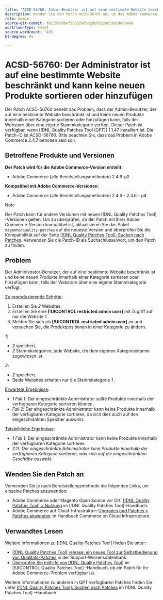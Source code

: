 ```yaml
---
title: "ACSD-56760: Admin-Benutzer ist auf eine bestimmte Website beschränkt und kann keine neuen Produkte sortieren oder hinzufügen."
description: Wenden Sie den Patch ACSD-56760 an, um das Adobe Commerce-Problem zu beheben, bei dem der Admin-Benutzer, der auf eine bestimmte Website beschränkt ist und keine neuen Produkte innerhalb einer Kategorie sortieren oder hinzufügen kann, falls der Webstore über eine eigene Stammkategorie verfügt.
role: Admin
source-git-commit: fe11599dbef283326db029b0312ad290cde0ba0a
workflow-type: tm+mt
source-wordcount: '495'
ht-degree: 0%

---
```


# ACSD-56760: Der Administrator ist auf eine bestimmte Website beschränkt und kann keine neuen Produkte sortieren oder hinzufügen

Der Patch ACSD-56760 behebt das Problem, dass der Admin-Benutzer, der auf eine bestimmte Website beschränkt ist und keine neuen Produkte innerhalb einer Kategorie sortieren oder hinzufügen kann, falls der Webstore über eine eigene Stammkategorie verfügt. Dieser Patch ist verfügbar, wenn [!DNL Quality Patches Tool (QPT)] 1.1.47 installiert ist. Die Patch-ID ist ACSD-56760. Bitte beachten Sie, dass das Problem in Adobe Commerce 2.4.7 behoben sein soll.

## Betroffene Produkte und Versionen

**Der Patch wird für die Adobe Commerce-Version erstellt:**

* Adobe Commerce (alle Bereitstellungsmethoden) 2.4.6-p2

**Kompatibel mit Adobe Commerce-Versionen:**

* Adobe Commerce (alle Bereitstellungsmethoden) 2.4.6 - 2.4.6 - p4

>[!NOTE]
>
>Der Patch kann für andere Versionen mit neuen [!DNL Quality Patches Tool] -Versionen gelten. Um zu überprüfen, ob der Patch mit Ihrer Adobe Commerce-Version kompatibel ist, aktualisieren Sie das Paket `magento/quality-patches` auf die neueste Version und überprüfen Sie die Kompatibilität auf der Seite [[!DNL Quality Patches Tool]: Suchen nach Patches](https://experienceleague.adobe.com/tools/commerce-quality-patches/index.html). Verwenden Sie die Patch-ID als Suchschlüsselwort, um den Patch zu finden.

## Problem

Der Administrator-Benutzer, der auf eine bestimmte Website beschränkt ist und keine neuen Produkte innerhalb einer Kategorie sortieren oder hinzufügen kann, falls der Webstore über eine eigene Stammkategorie verfügt.

<u>Zu reproduzierende Schritte</u>:

1. Erstellen Sie *2* Websites.
1. Erstellen Sie eine **[!UICONTROL restricted admin user]** mit Zugriff auf nur die Website *1*.
1. Melden Sie sich als **[!UICONTROL restricted admin user]** an und versuchen Sie, die Produktpositionen in einer Kategorie zu ändern.

*1*:

* *2* speichert.
* *2* Stammkategorien, jede Website, die dem eigenen Kategoriestamm zugewiesen ist.

*2*:

* *2* speichert.
* Beide Websites erhalten nur die Stammkategorie *1* .

<u>Erwartete Ergebnisse</u>:

* *1 Fall 1*: Der eingeschränkte Administrator sollte Produkte innerhalb der verfügbaren Kategorie sortieren können.
* *Fall 2*: Der eingeschränkte Administrator kann keine Produkte innerhalb der verfügbaren Kategorie sortieren, da sich dies auch auf den eingeschränkten Speicher auswirkt.

<u>Tatsächliche Ergebnisse</u>:

* *1 Fall 1*: Der eingeschränkte Administrator kann keine Produkte innerhalb der verfügbaren Kategorie sortieren.
* *2.1}: Der eingeschränkte Administrator kann Produkte innerhalb der verfügbaren Kategorie sortieren, was sich auf die eingeschränkten Geschäfte auswirkt.*

## Wenden Sie den Patch an

Verwenden Sie je nach Bereitstellungsmethode die folgenden Links, um einzelne Patches anzuwenden:

* Adobe Commerce oder Magento Open Source vor Ort: [[!DNL Quality Patches Tool] > Nutzung](/help/tools/quality-patches-tool/usage.md) im [!DNL Quality Patches Tool]-Handbuch.
* Adobe Commerce auf Cloud-Infrastruktur: [Upgrades und Patches > Patches anwenden](https://experienceleague.adobe.com/docs/commerce-cloud-service/user-guide/develop/upgrade/apply-patches.html) im Handbuch Commerce on Cloud Infrastructure.

## Verwandtes Lesen

Weitere Informationen zu [!DNL Quality Patches Tool] finden Sie unter:

* [[!DNL Quality Patches Tool] release: ein neues Tool zur Selbstbedienung von Qualitäts-Patches](https://experienceleague.adobe.com/en/docs/commerce-knowledge-base/kb/announcements/commerce-announcements/magento-quality-patches-released-new-tool-to-self-serve-quality-patches) in der Support-Wissensdatenbank.
* [Überprüfen Sie mithilfe von  [!DNL Quality Patches Tool]](/help/tools/quality-patches-tool/patches-available-in-qpt/check-patch-for-magento-issue-with-magento-quality-patches.md) im [!UICONTROL Quality Patches Tool] -Handbuch, ob ein Patch für Ihr Adobe Commerce-Problem verfügbar ist.


Weitere Informationen zu anderen in QPT verfügbaren Patches finden Sie unter [[!DNL Quality Patches Tool]: Suchen nach Patches](https://experienceleague.adobe.com/tools/commerce-quality-patches/index.html) im [!DNL Quality Patches Tool] -Handbuch.

